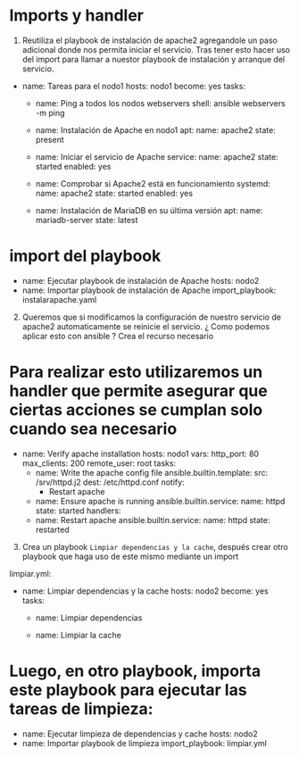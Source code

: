 # Imports y handler  


1. Reutiliza el playbook de instalación de apache2 agregandole un paso adicional donde nos permita iniciar el servicio. Tras tener esto hacer uso del import para llamar a nuestor playbook de instalación y arranque del servicio.
- name: Tareas para el nodo1
  hosts: nodo1
  become: yes
  tasks:
    - name: Ping a todos los nodos webservers
      shell: ansible webservers -m ping

    - name: Instalación de Apache en nodo1
      apt:
        name: apache2
        state: present

    - name: Iniciar el servicio de Apache
      service:
        name: apache2
        state: started
        enabled: yes

    - name: Comprobar si Apache2 está en funcionamiento
      systemd:
        name: apache2
        state: started
        enabled: yes

    - name: Instalación de MariaDB en su última versión
      apt:
        name: mariadb-server
        state: latest
# import del playbook
- name: Ejecutar playbook de instalación de Apache
  hosts: nodo2
- name: Importar playbook de instalación de Apache
  import_playbook: instalarapache.yaml


2. Queremos que si modificamos la configuración de nuestro servicio de apache2 automaticamente se reinicie el servicio. ¿ Como podemos aplicar esto con ansible ? Crea el recurso necesario
# Para realizar esto utilizaremos un handler que permite asegurar que ciertas acciones se cumplan solo cuando sea  necesario
- name: Verify apache installation
  hosts: nodo1
  vars:
    http_port: 80
    max_clients: 200
  remote_user: root
  tasks:
    - name: Write the apache config file
      ansible.builtin.template:
        src: /srv/httpd.j2
        dest: /etc/httpd.conf
      notify:
        - Restart apache
    - name: Ensure apache is running
      ansible.builtin.service:
        name: httpd
        state: started
  handlers:
    - name: Restart apache
      ansible.builtin.service:
        name: httpd
        state: restarted


3. Crea un playbook ``Limpiar dependencias y la cache``, después crear otro playbook que haga uso de este mismo mediante un import 

limpiar.yml:
- name: Limpiar dependencias y la cache
  hosts: nodo2
  become: yes
  tasks:
    - name: Limpiar dependencias

    - name: Limpiar la cache
      
 # Luego, en otro playbook, importa este playbook para ejecutar las tareas de limpieza:
- name: Ejecutar limpieza de dependencias y cache
  hosts: nodo2
- name: Importar playbook de limpieza
  import_playbook: limpiar.yml



